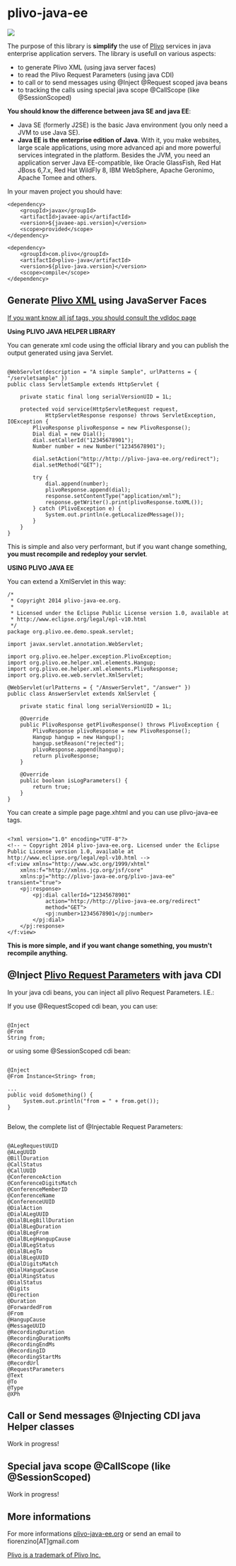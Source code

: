 plivo-java-ee
=============

<img src="docs/plivo_javaee_im.jpg">

The purpose of this library is <b>simplify</b> the use of <a href="http://www.plivo.com/">Plivo</a> services in java enterprise application servers.
The library is usefull on various aspects:

- to generate Plivo XML (using java server faces)
- to read the Plivo Request Parameters (using java CDI)
- to call or to send messages using @Inject  @Request scoped java beans
- to tracking the calls using special java scope @CallScope (like @SessionScoped)

<b>You should know the difference between java SE and java EE</b>:

- Java SE (formerly J2SE) is the basic Java environment (you only need a JVM to use Java SE).
- <b>Java EE is the enterprise edition of Java</b>. With it, you make websites, large scale applications, using more advanced api and more powerful services integrated in the platform. Besides the JVM, you need an application server Java EE-compatible, like Oracle GlassFish, Red Hat JBoss 6,7.x, Red Hat WildFly 8, IBM WebSphere, Apache Geronimo, Apache Tomee and others.

In your maven project you should have:

```
<dependency>
	<groupId>javax</groupId>
	<artifactId>javaee-api</artifactId>
	<version>${javaee-api.version}</version>
	<scope>provided</scope>
</dependency>

<dependency>
	<groupId>com.plivo</groupId>
	<artifactId>plivo-java</artifactId>
	<version>${plivo-java.version}</version>
	<scope>compile</scope>
</dependency>
```


<h2>Generate <a href="http://plivo.com/docs/xml/">Plivo XML</a> using JavaServer Faces</h2>
<a href="http://htmlpreview.github.io/?https://raw.github.com/plivo-java-ee/plivo-java-ee/master/docs/vdldoc/index.html">If you want know all jsf tags, you should consult the vdldoc page</a>

<b>Using PLIVO JAVA HELPER LIBRARY</b>

You can generate xml code using the official library and you can publish the output generated using java Servlet.

```

@WebServlet(description = "A simple Sample", urlPatterns = { "/servletsample" })
public class ServletSample extends HttpServlet {

	private static final long serialVersionUID = 1L;

	protected void service(HttpServletRequest request,
			HttpServletResponse response) throws ServletException, IOException {
		PlivoResponse plivoResponse = new PlivoResponse();
		Dial dial = new Dial();
		dial.setCallerId("12345678901");
		Number number = new Number("12345678901");

		dial.setAction("http://http://plivo-java-ee.org/redirect");
		dial.setMethod("GET");

		try {
			dial.append(number);
			plivoResponse.append(dial);
			response.setContentType("application/xml");
			response.getWriter().print(plivoResponse.toXML());
		} catch (PlivoException e) {
			System.out.println(e.getLocalizedMessage());
		}
	}
}

```

This is simple and also very performant, but if you want change something, <b>you must recompile and redeploy your servlet</b>.


<b>USING PLIVO JAVA EE</b>

You can extend a XmlServlet in this way:

```
/*
 * Copyright 2014 plivo-java-ee.org.
 *
 * Licensed under the Eclipse Public License version 1.0, available at
 * http://www.eclipse.org/legal/epl-v10.html
 */
package org.plivo.ee.demo.speak.servlet;

import javax.servlet.annotation.WebServlet;

import org.plivo.ee.helper.exception.PlivoException;
import org.plivo.ee.helper.xml.elements.Hangup;
import org.plivo.ee.helper.xml.elements.PlivoResponse;
import org.plivo.ee.web.servlet.XmlServlet;

@WebServlet(urlPatterns = { "/AnswerServlet", "/answer" })
public class AnswerServlet extends XmlServlet {

	private static final long serialVersionUID = 1L;

	@Override
	public PlivoResponse getPlivoResponse() throws PlivoException {
		PlivoResponse plivoResponse = new PlivoResponse();
		Hangup hangup = new Hangup();
		hangup.setReason("rejected");
		plivoResponse.append(hangup);
		return plivoResponse;
	}

	@Override
	public boolean isLogParameters() {
		return true;
	}
}

```



You can create a simple page page.xhtml and you can use plivo-java-ee tags.



```

<?xml version="1.0" encoding="UTF-8"?>
<!-- ~ Copyright 2014 plivo-java-ee.org. Licensed under the Eclipse Public License version 1.0, available at http://www.eclipse.org/legal/epl-v10.html -->
<f:view xmlns="http://www.w3c.org/1999/xhtml"
	xmlns:f="http://xmlns.jcp.org/jsf/core"
	xmlns:pj="http://plivo-java-ee.org/plivo-java-ee" transient="true">
	<pj:response>
		<pj:dial callerId="12345678901" 
			action="http://http://plivo-java-ee.org/redirect" 
			method="GET">
			<pj:number>12345678901</pj:number>
		</pj:dial>
	</pj:response>
</f:view>

```

<b>This is more simple, and if you want change something, you mustn't recompile anything.</b>

<h2>@Inject <a href="http://plivo.com/docs/xml/request/">Plivo Request Parameters</a> with java CDI</h2>

In your java cdi beans, you can inject all plivo Request Parameters.
I.E.: 

If you use @RequestScoped cdi bean, you can use:

```

@Inject
@From 
String from;

```

or using some @SessionScoped cdi bean:

```

@Inject
@From Instance<String> from;

...
public void doSomething() {
	 System.out.println("from = " + from.get());
}


```

Below, the complete list of @Injectable Request Parameters:

```

@ALegRequestUUID
@ALegUUID
@BillDuration
@CallStatus
@CallUUID
@ConferenceAction
@ConferenceDigitsMatch
@ConferenceMemberID
@ConferenceName
@ConferenceUUID
@DialAction
@DialALegUUID
@DialBLegBillDuration
@DialBLegDuration
@DialBLegFrom
@DialBLegHangupCause
@DialBLegStatus
@DialBLegTo
@DialBLegUUID
@DialDigitsMatch
@DialHangupCause
@DialRingStatus
@DialStatus
@Digits
@Direction
@Duration
@ForwardedFrom
@From
@HangupCause
@MessageUUID
@RecordingDuration
@RecordingDurationMs
@RecordingEndMs
@RecordingID
@RecordingStartMs
@RecordUrl
@RequestParameters
@Text
@To
@Type
@XPh

```



<h2>Call or Send messages @Injecting CDI java Helper classes </h2>

Work in progress! 

<h2> Special java scope @CallScope (like @SessionScoped)</h2>

Work in progress! 

<h2>More informations</h2>

For more informations <a href="http://www.plivo-java-ee.org/">plivo-java-ee.org</a> or send an email to fiorenzino[AT]gmail.com

<a href="http://www.plivo.com/">Plivo is a trademark of Plivo Inc.</a>
